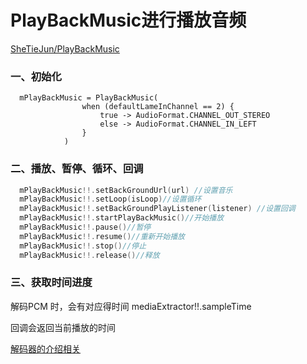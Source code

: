 # PlayBackMusic进行播放音频

[SheTieJun/PlayBackMusic](https://github.com/SheTieJun/Mp3Recorder/blob/master/recorder/src/main/java/me/shetj/mixRecorder/PlayBackMusic.kt)

### 一、初始化

```
  mPlayBackMusic = PlayBackMusic(
                when (defaultLameInChannel == 2) {
                    true -> AudioFormat.CHANNEL_OUT_STEREO
                    else -> AudioFormat.CHANNEL_IN_LEFT
                }
            )
```

### 二、播放、暂停、循环、回调

```kotlin
  mPlayBackMusic!!.setBackGroundUrl(url) //设置音乐
  mPlayBackMusic!!.setLoop(isLoop)//设置循环
  mPlayBackMusic!!.setBackGroundPlayListener(listener) //设置回调
  mPlayBackMusic!!.startPlayBackMusic()//开始播放
  mPlayBackMusic!!.pause()//暂停
  mPlayBackMusic!!.resume()//重新开始播放
  mPlayBackMusic!!.stop()//停止
  mPlayBackMusic!!.release()//释放
```

### 三、获取时间进度

解码PCM 时，会有对应得时间   mediaExtractor!!.sampleTime

回调会返回当前播放的时间

[解码器的介绍相关](https://isuperqiang.cn/post/android-shi-yong-mediaextractor-yu-mediamuxer-fen-chi-he-cheng/)